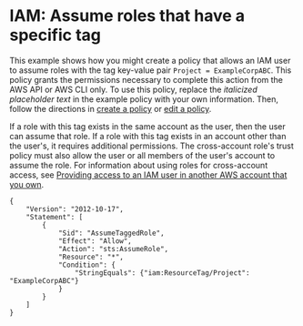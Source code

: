 # IAM: Assume roles that have a specific tag<a name="reference_policies_examples_iam-assume-tagged-role"></a>

This example shows how you might create a policy that allows an IAM user to assume roles with the tag key\-value pair `Project = ExampleCorpABC`\. This policy grants the permissions necessary to complete this action from the AWS API or AWS CLI only\. To use this policy, replace the *italicized placeholder text* in the example policy with your own information\. Then, follow the directions in [create a policy](access_policies_create.md) or [edit a policy](access_policies_manage-edit.md)\. 

If a role with this tag exists in the same account as the user, then the user can assume that role\. If a role with this tag exists in an account other than the user's, it requires additional permissions\. The cross\-account role's trust policy must also allow the user or all members of the user's account to assume the role\. For information about using roles for cross\-account access, see [Providing access to an IAM user in another AWS account that you own](id_roles_common-scenarios_aws-accounts.md)\.

```
{
    "Version": "2012-10-17",
    "Statement": [
        {
            "Sid": "AssumeTaggedRole",
            "Effect": "Allow",
            "Action": "sts:AssumeRole",
            "Resource": "*",
            "Condition": {
                "StringEquals": {"iam:ResourceTag/Project": "ExampleCorpABC"}
            }
        }
    ]
}
```